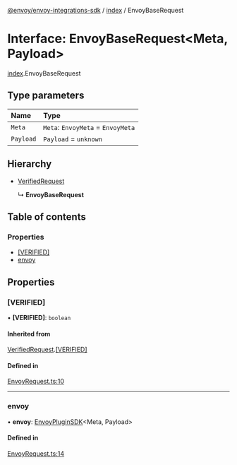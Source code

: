 [@envoy/envoy-integrations-sdk](../README.md) / [index](../modules/index.md) / EnvoyBaseRequest

# Interface: EnvoyBaseRequest<Meta, Payload\>

[index](../modules/index.md).EnvoyBaseRequest

## Type parameters

| Name | Type |
| :------ | :------ |
| `Meta` | `Meta`: `EnvoyMeta` = `EnvoyMeta` |
| `Payload` | `Payload` = `unknown` |

## Hierarchy

- [VerifiedRequest](index.verifiedrequest.md)

  ↳ **EnvoyBaseRequest**

## Table of contents

### Properties

- [[VERIFIED]](index.envoybaserequest.md#[verified])
- [envoy](index.envoybaserequest.md#envoy)

## Properties

### [VERIFIED]

• **[VERIFIED]**: `boolean`

#### Inherited from

[VerifiedRequest](index.verifiedrequest.md).[[VERIFIED]](index.verifiedrequest.md#[verified])

#### Defined in

[EnvoyRequest.ts:10](https://github.com/envoy/envoy-integrations-sdk-nodejs/blob/d8fa581/src/EnvoyRequest.ts#L10)

___

### envoy

• **envoy**: [EnvoyPluginSDK](../classes/index.envoypluginsdk.md)<Meta, Payload\>

#### Defined in

[EnvoyRequest.ts:14](https://github.com/envoy/envoy-integrations-sdk-nodejs/blob/d8fa581/src/EnvoyRequest.ts#L14)
